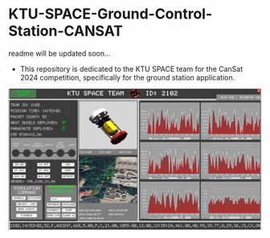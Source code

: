 # KTU-SPACE-Ground-Control-Station-CANSAT
readme will be updated soon...

- This repository is dedicated to the KTU SPACE team for the CanSat 2024 competition, specifically for the ground station application.

<img src="https://github.com/rai-shi/KTU-SPACE-Ground-Control-Station-CANSAT/blob/main/ui.png?raw=true" width="800" >
